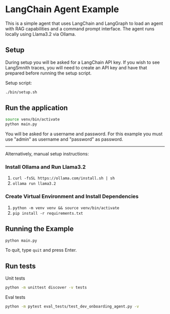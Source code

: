 # LangChain Agent Example

This is a simple agent that uses LangChain and LangGraph to load an agent with RAG capabilities and a
command prompt interface. The agent runs locally using Llama3.2 via Ollama.

## Setup

During setup you will be asked for a LangChain API key. If you wish to see LangSmnith traces, you will need to create an API key and have that prepared before running the setup script.

Setup script:
```bash
./bin/setup.sh
```

## Run the application

```bash
source venv/bin/activate
python main.py
```

You will be asked for a username and password.
For this example you must use "admin" as username and "password" as password.

---

Alternatively, manual setup instructions:

### Install Ollama and Run Llama3.2

1. `curl -fsSL https://ollama.com/install.sh | sh`
2. `ollama run llama3.2`

### Create Virtual Environment and Install Dependencies

1. `python -m venv venv && source venv/bin/activate`
2. `pip install -r requirements.txt`

## Running the Example

```bash
python main.py
```

To quit, type `quit` and press Enter.

## Run tests

Unit tests
```bash
python -m unittest discover -v tests
```

Eval tests
```bash
python -m pytest eval_tests/test_dev_onboarding_agent.py -v
```
